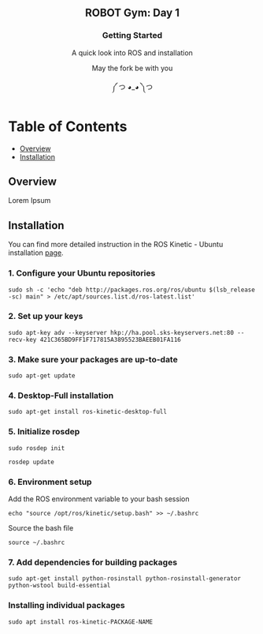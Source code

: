 <h2 align="center">ROBOT Gym: Day 1</h2>
<h3 align="center">Getting Started </h3>
<p align="center">A quick look into ROS and installation </p>
<p align="center">May the fork be with you</p>
<p align="center">༼ つ ◕_◕ ༽つ</p>

# Table of Contents
- [Overview](#overview)
- [Installation](#installation)

## Overview
Lorem Ipsum

## Installation
You can find more detailed instruction in the ROS Kinetic - Ubuntu installation [page](http://wiki.ros.org/kinetic/Installation/Ubuntu). 

### 1. Configure your Ubuntu repositories
```
sudo sh -c 'echo "deb http://packages.ros.org/ros/ubuntu $(lsb_release -sc) main" > /etc/apt/sources.list.d/ros-latest.list'
```

### 2. Set up your keys
```
sudo apt-key adv --keyserver hkp://ha.pool.sks-keyservers.net:80 --recv-key 421C365BD9FF1F717815A3895523BAEEB01FA116
```

### 3. Make sure your packages are up-to-date
```
sudo apt-get update
```

### 4. Desktop-Full installation
```
sudo apt-get install ros-kinetic-desktop-full
```

### 5. Initialize rosdep
```
sudo rosdep init

rosdep update
```

### 6. Environment setup
Add the ROS environment variable to your bash session
```
echo "source /opt/ros/kinetic/setup.bash" >> ~/.bashrc
```
Source the bash file
```
source ~/.bashrc
```

### 7. Add dependencies for building packages
```
sudo apt-get install python-rosinstall python-rosinstall-generator python-wstool build-essential
```

### Installing individual packages
```
sudo apt install ros-kinetic-PACKAGE-NAME
```
